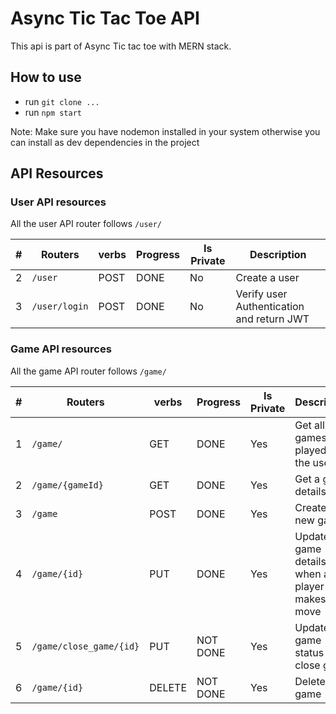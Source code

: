 # Async Tic Tac Toe API

This api is part of Async Tic tac toe with MERN stack.

## How to use

- run `git clone ...`
- run `npm start`

Note: Make sure you have nodemon installed in your system otherwise you can install as dev dependencies in the project

## API Resources

### User API resources

All the user API router follows `/user/`

| #   | Routers       | verbs | Progress | Is Private | Description                               |
| --- | ------------- | ----- | -------- | ---------- | ----------------------------------------- |
| 2   | `/user`       | POST  | DONE     | No         | Create a user                             |
| 3   | `/user/login` | POST  | DONE     | No         | Verify user Authentication and return JWT |

### Game API resources

All the game API router follows `/game/`

| #   | Routers                 | verbs  | Progress | Is Private | Description                                        |
| --- | ----------------------- | ------ | -------- | ---------- | -------------------------------------------------- |
| 1   | `/game/`                | GET    | DONE     | Yes        | Get all games played by the user                   |
| 2   | `/game/{gameId}`        | GET    | DONE     | Yes        | Get a game details                                 |
| 3   | `/game`                 | POST   | DONE     | Yes        | Create a new game                                  |
| 4   | `/game/{id}`            | PUT    | DONE     | Yes        | Update game details ie. when a player makes a move |
| 5   | `/game/close_game/{id}` | PUT    | NOT DONE | Yes        | Update game status to close game                   |
| 6   | `/game/{id}`            | DELETE | NOT DONE | Yes        | Delete a game                                      |
